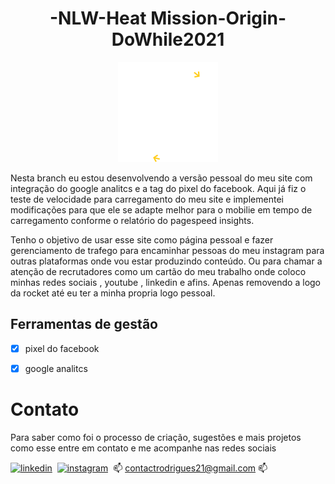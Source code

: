 <div align="center">
  
# -NLW-Heat Mission-Origin-DoWhile2021

![rocketseat](https://github.com/RafaelContact/-NLW-Heat---Mission-Origin-DoWhile2021/blob/master/images/build%20(1).svg)
    
</div>

Nesta branch eu estou desenvolvendo a versão pessoal do meu site com integração do google analitcs e a tag do pixel do facebook. 
Aqui já fiz o teste de velocidade para carregamento do meu site e implementei modificações para que ele se adapte melhor para o mobilie em tempo de carregamento conforme o relatório do pagespeed insights. 

Tenho o objetivo de usar esse site como página pessoal e fazer gerenciamento de trafego para encaminhar pessoas do meu instagram para outras plataformas onde vou estar produzindo conteúdo. 
Ou para chamar a atenção de recrutadores como um cartão do meu trabalho onde coloco minhas redes sociais , youtube , linkedin e afins. Apenas removendo a logo da rocket até eu ter a minha propria logo pessoal.

## Ferramentas de gestão
- [x] pixel do facebook
- [x] google analitcs


# Contato 
Para saber como foi o processo de criação, sugestões e mais projetos como esse entre em contato e me acompanhe nas redes sociais

[![linkedin](https://img.shields.io/badge/LinkedIn-0077B5?style=for-the-badge&logo=linkedin&logoColor=white)](https://www.linkedin.com/in/rafael-rodrigues-1b2981129/)&nbsp;
[![instagram](https://img.shields.io/badge/Instagram-E4405F?style=for-the-badge&logo=instagram&logoColor=white)](https://www.instagram.com/rafinhadev/)&nbsp; 📫
[contactrodrigues21@gmail.com](mailto:contactrodrigues21@gmail.com) 📫
